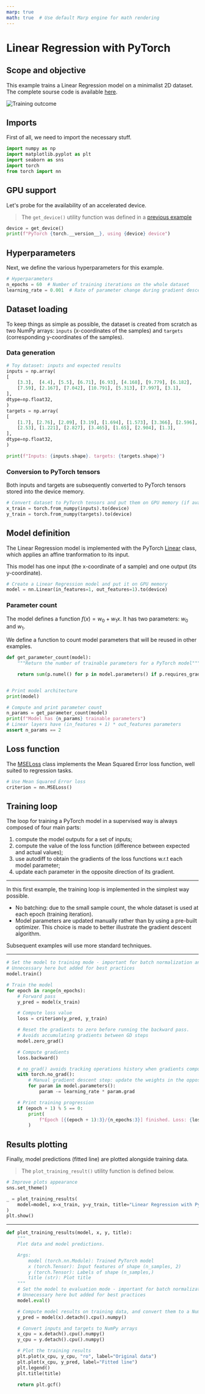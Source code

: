 ```yaml
---
marp: true
math: true  # Use default Marp engine for math rendering
---
```


<!-- Apply header and footer to first slide only -->
<!-- _header: "[![Bordeaux INP logo](../../images/ensc_logo.jpg)](https://ensc.bordeaux-inp.fr)" -->
<!-- _footer: "[Baptiste Pesquet](https://www.bpesquet.fr)" -->
<!-- headingDivider: 3 -->

# Linear Regression with PyTorch

<!-- Show pagination, starting with second slide -->
<!-- paginate: true -->

## Scope and objective

This example trains a Linear Regression model on a minimalist 2D dataset. The complete sourse code is available [here](test_linear_regression.py).

![Training outcome](images/linear_regression.png)

## Imports

First of all, we need to import the necessary stuff.

```python
import numpy as np
import matplotlib.pyplot as plt
import seaborn as sns
import torch
from torch import nn
```

## GPU support

Let's probe for the availability of an accelerated device.

> The `get_device()` utility function was defined in a [previous example](../fundamentals/README.md#gpu-support)

```python
device = get_device()
print(f"PyTorch {torch.__version__}, using {device} device")
```

## Hyperparameters

Next, we define the various hyperparameters for this example.

```python
# Hyperparameters
n_epochs = 60  # Number of training iterations on the whole dataset
learning_rate = 0.001  # Rate of parameter change during gradient descent
```

## Dataset loading

To keep things as simple as possible, the dataset is created from scratch as two NumPy arrays: `ìnputs` (x-coordinates of the samples) and `targets` (corresponding y-coordinates of the samples).

### Data generation

```python
# Toy dataset: inputs and expected results
inputs = np.array(
[
    [3.3],  [4.4], [5.5], [6.71], [6.93], [4.168], [9.779], [6.182],
    [7.59], [2.167], [7.042], [10.791], [5.313], [7.997], [3.1],
],
dtype=np.float32,
)
targets = np.array(
[
    [1.7], [2.76], [2.09], [3.19], [1.694], [1.573], [3.366], [2.596],
    [2.53], [1.221], [2.827], [3.465], [1.65], [2.904], [1.3],
],
dtype=np.float32,
)

print(f"Inputs: {inputs.shape}. targets: {targets.shape}")
```

### Conversion to PyTorch tensors

Both inputs and targets are subsequently converted to PyTorch tensors stored into the device memory.

```python
# Convert dataset to PyTorch tensors and put them on GPU memory (if available)
x_train = torch.from_numpy(inputs).to(device)
y_train = torch.from_numpy(targets).to(device)
```

## Model definition

The Linear Regression model is implemented with the PyTorch [Linear](https://pytorch.org/docs/stable/generated/torch.nn.Linear.html) class, which applies an affine tranformation to its input.

This model has one input (the x-coordinate of a sample) and one output (its y-coordinate).

```python
# Create a Linear Regression model and put it on GPU memory
model = nn.Linear(in_features=1, out_features=1).to(device)
```

### Parameter count

The model defines a function $f(x) = w_0 + w_1 x$. It has two parameters: $w_0$ and $w_1$.

We define a function to count model parameters that will be reused in other examples.

```python
def get_parameter_count(model):
    """Return the number of trainable parameters for a PyTorch model"""

    return sum(p.numel() for p in model.parameters() if p.requires_grad)


# Print model architecture
print(model)

# Compute and print parameter count
n_params = get_parameter_count(model)
print(f"Model has {n_params} trainable parameters")
# Linear layers have (in_features + 1) * out_features parameters
assert n_params == 2
```

## Loss function

The [MSELoss](https://pytorch.org/docs/stable/generated/torch.nn.MSELoss.html) class implements the Mean Squared Error loss function, well suited to regression tasks.

```python
# Use Mean Squared Error loss
criterion = nn.MSELoss()
```

## Training loop

The loop for training a PyTorch model in a supervised way is always composed of four main parts:

1. compute the model outputs for a set of inputs;
2. compute the value of the loss function (difference between expected and actual values);
3. use autodiff to obtain the gradients of the loss functions w.r.t each model parameter;
4. update each parameter in the opposite direction of its gradient.

---

In this first example, the training loop is implemented in the simplest way possible.

- No batching: due to the small sample count, the whole dataset is used at each epoch (training iteration).
- Model parameters are updated manually rather than by using a pre-built optimizer. This choice is made to better illustrate the gradient descent algorithm.

Subsequent examples will use more standard techniques.

---

```python
# Set the model to training mode - important for batch normalization and dropout layers.
# Unnecessary here but added for best practices
model.train()

# Train the model
for epoch in range(n_epochs):
    # Forward pass
    y_pred = model(x_train)

    # Compute loss value
    loss = criterion(y_pred, y_train)

    # Reset the gradients to zero before running the backward pass.
    # Avoids accumulating gradients between GD steps
    model.zero_grad()

    # Compute gradients
    loss.backward()

    # no_grad() avoids tracking operations history when gradients computation is not needed
    with torch.no_grad():
        # Manual gradient descent step: update the weights in the opposite direction of their gradient
        for param in model.parameters():
            param -= learning_rate * param.grad

    # Print training progression
    if (epoch + 1) % 5 == 0:
        print(
            f"Epoch [{(epoch + 1):3}/{n_epochs:3}] finished. Loss: {loss.item():.5f}"
        )
```

## Results plotting

Finally, model predictions (fitted line) are plotted alongside training data.

> The `plot_training_result()` utility function is defined below.

```python
# Improve plots appearance
sns.set_theme()

_ = plot_training_results(
    model=model, x=x_train, y=y_train, title="Linear Regression with PyTorch"
)
plt.show()
```

---

```python
def plot_training_results(model, x, y, title):
    """
    Plot data and model predictions.

    Args:
        model (torch.nn.Module): Trained PyTorch model
        x (torch.Tensor): Input features of shape (n_samples, 2)
        y (torch.Tensor): Labels of shape (n_samples,)
        title (str): Plot title
    """
    # Set the model to evaluation mode - important for batch normalization and dropout layers.
    # Unnecessary here but added for best practices
    model.eval()

    # Compute model results on training data, and convert them to a NumPy array
    y_pred = model(x).detach().cpu().numpy()

    # Convert inputs and targets to NumPy arrays
    x_cpu = x.detach().cpu().numpy()
    y_cpu = y.detach().cpu().numpy()

    # Plot the training results
    plt.plot(x_cpu, y_cpu, "ro", label="Original data")
    plt.plot(x_cpu, y_pred, label="Fitted line")
    plt.legend()
    plt.title(title)

    return plt.gcf()
```
